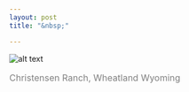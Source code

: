 ```yaml
---
layout: post
title: "&nbsp;"

---
```

![alt text](https://jonkalev.s3.us-west-2.amazonaws.com/20230208_christiansonranch.jpg)
<p style="color: grey; font-size: 16px;">Christensen Ranch, Wheatland Wyoming</p>
